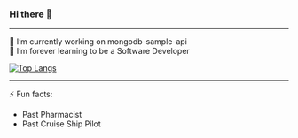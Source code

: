 ### Hi there 👋

<!--
**TemidoRocha/TemidoRocha** is a ✨ _special_ ✨ repository because its `README.md` (this file) appears on your GitHub profile.

Here are some ideas to get you started:

- 🔭 I’m currently working on ...
- 🌱 I’m currently learning ...
- 👯 I’m looking to collaborate on ...
- 🤔 I’m looking for help with ...
- 💬 Ask me about ...
- 📫 How to reach me: ...
- 😄 Pronouns: ...
- ⚡ Fun fact: ...
-->

<hr>

🔭 I’m currently working on mongodb-sample-api
<br>
🌱 I’m forever learning to be a Software Developer

[![Top Langs](https://github-readme-stats.vercel.app/api/top-langs/?username=temidorocha&hide_title&hide_border&theme=buefy&layout=compact)](https://github.com/temidorocha/github-readme-stats)

<hr>

⚡ Fun facts:
- Past Pharmacist
- Past Cruise Ship Pilot
